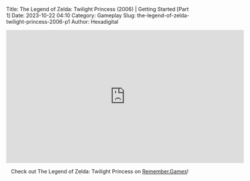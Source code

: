 Title: The Legend of Zelda: Twilight Princess (2006) | Getting Started [Part 1]
Date: 2023-10-22 04:10
Category: Gameplay
Slug: the-legend-of-zelda-twilight-princess-2006-p1
Author: Hexadigital

<center><iframe src="https://www.youtube.com/embed/T4RPLsbA4BY?feature=oembed" allow="accelerometer; autoplay; encrypted-media; gyroscope; picture-in-picture" width="640" height="360" frameborder="0"></iframe>

Check out The Legend of Zelda: Twilight Princess on [Remember.Games](https://remember.games/game/1365/the-legend-of-zelda-twilight-princess/)!</center>